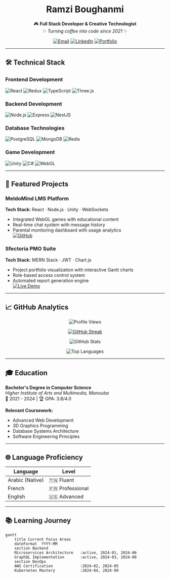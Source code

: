 <div align="center">
  
# Ramzi Boughanmi  
🎮 **Full Stack Developer & Creative Technologist**  
✨ *Turning coffee into code since 2021* ✨

[![Email](https://img.shields.io/badge/-Email%20Me-D14836?style=flat&logo=gmail)](mailto:ramziboughanmi10@gmail.com)
[![LinkedIn](https://img.shields.io/badge/-Connect-0A66C2?style=flat&logo=linkedin)](https://linkedin.com/in/ramzi-boughanmi)
[![Portfolio](https://img.shields.io/badge/🚀-Portfolio%20Site-FF6F61?style=flat)](https://your-portfolio-site.com)

</div>

---

## 🛠️ Technical Stack

### **Frontend Development**
![React](https://img.shields.io/badge/-React-61DAFB?logo=react&logoColor=black)
![Redux](https://img.shields.io/badge/-Redux-764ABC?logo=redux)
![TypeScript](https://img.shields.io/badge/-TypeScript-3178C6?logo=typescript)
![Three.js](https://img.shields.io/badge/-Three.js-000000?logo=threedotjs)

### **Backend Development**
![Node.js](https://img.shields.io/badge/-Node.js-339933?logo=nodedotjs)
![Express](https://img.shields.io/badge/-Express-000000?logo=express)
![NestJS](https://img.shields.io/badge/-NestJS-E0234E?logo=nestjs)

### **Database Technologies**
![PostgreSQL](https://img.shields.io/badge/-PostgreSQL-4169E1?logo=postgresql)
![MongoDB](https://img.shields.io/badge/-MongoDB-47A248?logo=mongodb)
![Redis](https://img.shields.io/badge/-Redis-DC382D?logo=redis)

### **Game Development**
![Unity](https://img.shields.io/badge/-Unity-000000?logo=unity)
![C#](https://img.shields.io/badge/-C%23-239120?logo=csharp)
![WebGL](https://img.shields.io/badge/-WebGL-990000?logo=webgl)

---

## 🚀 Featured Projects

### MeldoMind LMS Platform
**Tech Stack:** React · Node.js · Unity · WebSockets  
- Integrated WebGL games with educational content
- Real-time chat system with message history
- Parental monitoring dashboard with usage analytics  
[![GitHub](https://img.shields.io/badge/-Source%20Code-181717?logo=github)](https://github.com/your-repo)

### Sfectoria PMO Suite
**Tech Stack:** MERN Stack · JWT · Chart.js  
- Project portfolio visualization with interactive Gantt charts
- Role-based access control system
- Automated report generation engine  
[![Live Demo](https://img.shields.io/badge/-Live%20Demo-FF7139?logo=firefox)](https://demo-site.com)

---

## 📈 GitHub Analytics

<div align="center">

![Profile Views](https://komarev.com/ghpvc/?username=Ramzi-Boughanmi&style=flat-square)

[![GitHub Streak](https://streak-stats.demolab.com?user=Ramzi-Boughanmi&theme=dark)](https://git.io/streak-stats)

![GitHub Stats](https://github-readme-stats.vercel.app/api?username=Ramzi-Boughanmi&show_icons=true&theme=vision-friendly-dark)

![Top Languages](https://github-readme-stats.vercel.app/api/top-langs/?username=Ramzi-Boughanmi&layout=compact&theme=vision-friendly-dark)

</div>

---

## 🎓 Education

**Bachelor's Degree in Computer Science**  
*Higher Institute of Arts and Multimedia, Manouba*  
📅 2021 - 2024 | 🏆 GPA: 3.8/4.0

**Relevant Coursework:**  
- Advanced Web Development
- 3D Graphics Programming
- Database Systems Architecture
- Software Engineering Principles

---

## 🌐 Language Proficiency

| Language       | Level          |
|----------------|----------------|
| Arabic (Native)| 🇹🇳 Fluent      |
| French         | 🇫🇷 Professional|
| English        | 🇺🇸 Advanced    |

---

## 📚 Learning Journey

```mermaid
gantt
    title Current Focus Areas
    dateFormat  YYYY-MM
    section Backend
    Microservices Architecture   :active, 2024-01, 2024-06
    GraphQL Implementation       :active, 2024-03, 2024-08
    section DevOps
    AWS Certification            :2024-02, 2024-05
    Kubernetes Mastery           :2024-04, 2024-09
